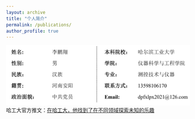 ```yaml
---
layout: archive
title: "个人简介"
permalink: /publications/
author_profile: true
---
```

![gerenxinxi](/images/grxx.png)    
哈工大官方推文：[在哈工大，他找到了在不同领域探索未知的乐趣](https://mp.weixin.qq.com/s/8lGNUucu3C9orFIH_B06yA)

